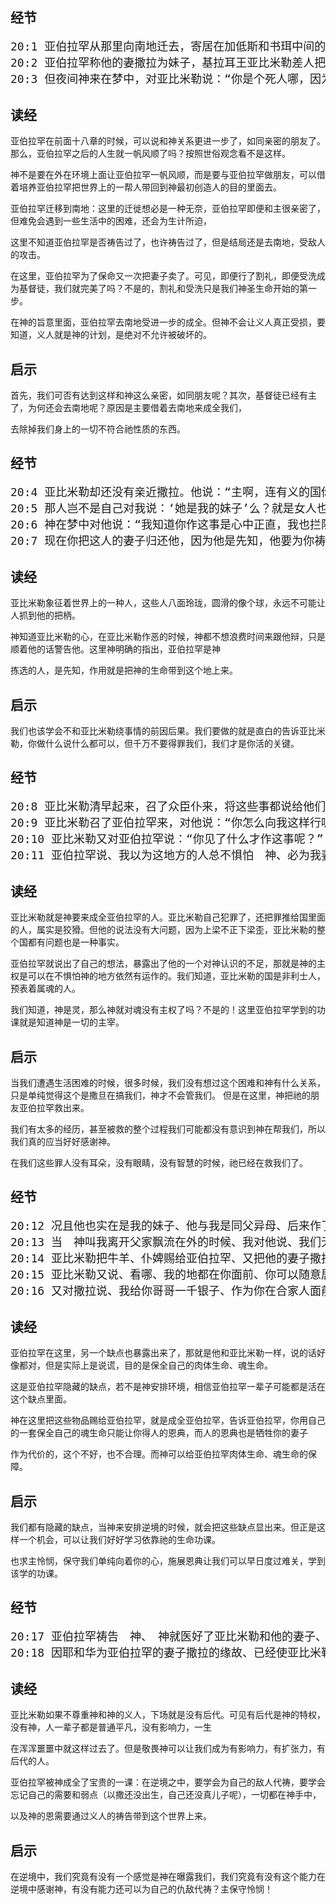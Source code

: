 ## 经节

<pre style="font-size: 18px;">
20:1 亚伯拉罕从那里向南地迁去，寄居在加低斯和书珥中间的基拉耳。
20:2 亚伯拉罕称他的妻撒拉为妹子，基拉耳王亚比米勒差人把撒拉取了去。
20:3 但夜间神来在梦中，对亚比米勒说：“你是个死人哪，因为你取了那女人来；她原是别人的妻子。”
</pre>

## 读经

亚伯拉罕在前面十八章的时候，可以说和神关系更进一步了，如同亲密的朋友了。 那么，亚伯拉罕之后的人生就一帆风顺了吗？按照世俗观念看不是这样。

神不是要在外在环境上面让亚伯拉罕一帆风顺，而是要与亚伯拉罕做朋友，可以借着培养亚伯拉罕把世界上的一帮人带回到神最初创造人的目的里面去。

亚伯拉罕迁移到南地：这里的迁徙想必是一种无奈，亚伯拉罕即便和主很亲密了，但难免会遇到一些生活中的困难，还会为生计所迫，

这里不知道亚伯拉罕是否祷告过了，也许祷告过了，但是结局还是去南地，受敌人的攻击。

在这里，亚伯拉罕为了保命又一次把妻子卖了。可见，即便行了割礼，即便受洗成为基督徒，我们就完美了吗？不是的，割礼和受洗只是我们神圣生命开始的第一步。

在神的旨意里面，亚伯拉罕去南地受进一步的成全。但神不会让义人真正受损，要知道，义人就是神的计划，是绝对不允许被破坏的。

## 启示

首先，我们可否有达到这样和神这么亲密，如同朋友呢？其次，基督徒已经有主了，为何还会去南地呢？原因是主要借着去南地来成全我们，

去除掉我们身上的一切不符合祂性质的东西。

## 经节

<pre style="font-size: 18px;">
20:4 亚比米勒却还没有亲近撒拉。他说：“主啊，连有义的国你也要毁灭么？
20:5 那人岂不是自己对我说：‘她是我的妹子’么？就是女人也自己说：‘他是我的哥哥。’我作这事，是心正手洁的。”
20:6 神在梦中对他说：“我知道你作这事是心中正直，我也拦阻了你，免得你得罪我，所以我不容你沾着她。
20:7 现在你把这人的妻子归还他，因为他是先知，他要为你祷告，使你存活。你若不归还她，你当知道，你和你所有的人都必要死。”
</pre>

## 读经

亚比米勒象征着世界上的一种人，这些人八面玲珑，圆滑的像个球，永远不可能让人抓到他的把柄。

神知道亚比米勒的心，在亚比米勒作恶的时候，神都不想浪费时间来跟他辩，只是顺着他的话警告他。这里神明确的指出，亚伯拉罕是神

拣选的人，是先知，作用就是把神的生命带到这个地上来。

## 启示

我们也该学会不和亚比米勒绕事情的前因后果。我们要做的就是直白的告诉亚比米勒，你做什么说什么都可以，但千万不要得罪我们，我们才是你活的关键。

## 经节

<pre style="font-size: 18px;">
20:8 亚比米勒清早起来，召了众臣仆来，将这些事都说给他们听，他们都甚惧怕。
20:9 亚比米勒召了亚伯拉罕来，对他说：“你怎么向我这样行呢？我在什么事上得罪了你？你竟使我和我国里的人陷在大罪里。你向我行了不当行的事。”
20:10 亚比米勒又对亚伯拉罕说：“你见了什么才作这事呢？”
20:11 亚伯拉罕说、我以为这地方的人总不惧怕　神、必为我妻子的缘故杀我。
</pre>

## 读经

亚比米勒就是神要来成全亚伯拉罕的人。亚比米勒自己犯罪了，还把罪推给国里面的人，属实是狡猾。但他的说法没有大问题，因为上梁不正下梁歪，亚比米勒的整个国都有问题也是一种事实。

亚伯拉罕就说出了自己的想法，暴露出了他的一个对神认识的不足，那就是神的主权是可以在不惧怕神的地方依然有运作的。我们知道，亚比米勒的国是非利士人，预表着属魂的人。

我们知道，神是灵，那么神就对魂没有主权了吗？不是的！这里亚伯拉罕学到的功课就是知道神是一切的主宰。

## 启示

当我们遭遇生活困难的时候，很多时候，我们没有想过这个困难和神有什么关系，只是单纯觉得这个是撒旦在搞我们，神才不会管我们。 但是在这里，神把祂的朋友亚伯拉罕救出来。

我们有太多的经历，甚至被救的整个过程我们可能都没有意识到神在帮我们，所以我们真的应当好好感谢神。

在我们这些罪人没有耳朵，没有眼睛，没有智慧的时候，祂已经在救我们了。

## 经节

<pre style="font-size: 18px;">
20:12 况且他也实在是我的妹子、他与我是同父异母、后来作了我的妻子。
20:13 当　神叫我离开父家飘流在外的时候、我对他说、我们无论走到甚么地方、你可以对人说、他是我的哥哥．这就是你待我的恩典了。
20:14 亚比米勒把牛羊、仆婢赐给亚伯拉罕、又把他的妻子撒拉归还他。
20:15 亚比米勒又说、看哪、我的地都在你面前、你可以随意居住。
20:16 又对撒拉说、我给你哥哥一千银子、作为你在合家人面前遮羞的、〔羞原文作眼〕你就在众人面前没有不是了。
</pre>

## 读经

亚伯拉罕在这里，另一个缺点也暴露出来了，那就是他和亚比米勒一样，说的话好像都对，但是实际上是说谎，目的是保全自己的肉体生命、魂生命。

这是亚伯拉罕隐藏的缺点，若不是神安排环境，相信亚伯拉罕一辈子可能都是活在这个缺点里面。

神在这里把这些物品赐给亚伯拉罕，就是成全亚伯拉罕，告诉亚伯拉罕，你用自己的一套保全自己的魂生命只能让你得人的恩典，而人的恩典也是牺牲你的妻子

作为代价的，这个不好，也不合理。而神可以给亚伯拉罕肉体生命、魂生命的保障。

## 启示

我们都有隐藏的缺点，当神来安排逆境的时候，就会把这些缺点显出来。但正是这样一个机会，可以让我们好好学习依靠祂的生命功课。

也求主怜悯，保守我们单纯向着你的心，施展恩典让我们可以早日度过难关，学到该学的功课。

## 经节

<pre style="font-size: 18px;">
20:17 亚伯拉罕祷告　神、　神就医好了亚比米勒和他的妻子、并他的众女仆、他们便能生育。
20:18 因耶和华为亚伯拉罕的妻子撒拉的缘故、已经使亚比米勒家中的妇人、不能生育。
</pre>

## 读经

亚比米勒如果不尊重神和神的义人，下场就是没有后代。可见有后代是神的特权，没有神，人一辈子都是普通平凡，没有影响力，一生

在浑浑噩噩中就这样过去了。但是敬畏神可以让我们成为有影响力，有扩张力，有后代的人。

亚伯拉罕被神成全了宝贵的一课：在逆境之中，要学会为自己的敌人代祷，要学会忘记自己的需要和弱点（以撒还没出生，自己还没真儿子呢），一切都在神手中，

以及神的恩需要通过义人的祷告带到这个世界上来。

## 启示

在逆境中，我们究竟有没有一个感觉是神在曝露我们，我们究竟有没有这个能力在逆境中感谢神，有没有能力还可以为自己的仇敌代祷？主保守怜悯！